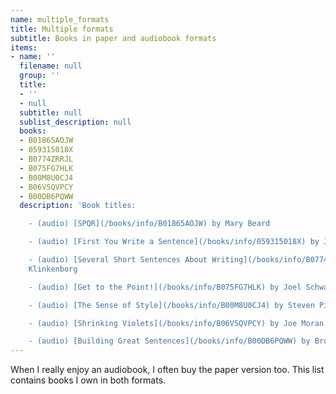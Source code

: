 ```yaml
---
name: multiple_formats
title: Multiple formats
subtitle: Books in paper and audiobook formats
items:
- name: ''
  filename: null
  group: ''
  title:
  - ''
  - null
  subtitle: null
  sublist_description: null
  books:
  - B01865AOJW
  - 059315018X
  - B0774ZRRJL
  - B075FG7HLK
  - B00M8U0CJ4
  - B06VSQVPCY
  - B00DB6PQWW
  description: 'Book titles:

    - (audio) [SPQR](/books/info/B01865AOJW) by Mary Beard

    - (audio) [First You Write a Sentence](/books/info/059315018X) by Joe Moran

    - (audio) [Several Short Sentences About Writing](/books/info/B0774ZRRJL) by Verlyn
    Klinkenborg

    - (audio) [Get to the Point!](/books/info/B075FG7HLK) by Joel Schwartzberg

    - (audio) [The Sense of Style](/books/info/B00M8U0CJ4) by Steven Pinker

    - (audio) [Shrinking Violets](/books/info/B06VSQVPCY) by Joe Moran

    - (audio) [Building Great Sentences](/books/info/B00DB6PQWW) by Brooks Landon'
---
```

When I really enjoy an audiobook, I often buy the paper version too. This list contains books I own in both formats.
